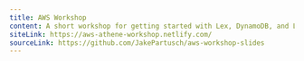 ```yaml
---
title: AWS Workshop
content: A short workshop for getting started with Lex, DynamoDB, and Lambda. Presented at Athene's internal developer conference.
siteLink: https://aws-athene-workshop.netlify.com/
sourceLink: https://github.com/JakePartusch/aws-workshop-slides
---
```

